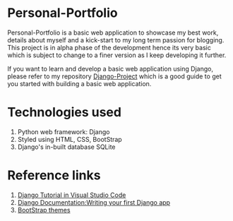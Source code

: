 # Personal-Portfolio

Personal-Portfolio is a basic web application to showcase my best work, details about myself and a kick-start to my long term passion for blogging. This project is in alpha phase of the development hence its very basic which is subject to change to a finer version as I keep developing it further.

If you want to learn and develop a basic web application using Django, please refer to my repository [Django-Project](https://github.com/supriya-s-jadhav/Django-Project) which is a good guide to get you started with building a basic web application.

# Technologies used

1. Python web framework: Django
2. Styled using HTML, CSS, BootStrap
3. Django's in-built database SQLite

# Reference links

1. [Django Tutorial in Visual Studio Code](https://code.visualstudio.com/docs/python/tutorial-django#_create-and-run-a-minimal-django-app)
2. [Django Documentation:Writing your first Django app](https://docs.djangoproject.com/en/2.1/intro/tutorial01/)
3. [BootStrap themes](https://startbootstrap.com/)






